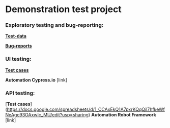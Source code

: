 # Demonstration test project

### Exploratory testing and bug-reporting:

[**Test-data**](https://docs.google.com/spreadsheets/d/1_CCAxEkQ1A7pxrKQqQil7hfkeWfNeAgc93OAxwIc_MU/edit?usp=sharing)

[**Bug-reports**](https://docs.google.com/spreadsheets/d/1_CCAxEkQ1A7pxrKQqQil7hfkeWfNeAgc93OAxwIc_MU/edit#gid=822397682)

### UI testing:

[**Test cases**](https://docs.google.com/spreadsheets/d/1_CCAxEkQ1A7pxrKQqQil7hfkeWfNeAgc93OAxwIc_MU/edit?usp=sharing)

**Automation Cypress.io** [link]

### API testing:
[**Test cases**] (https://docs.google.com/spreadsheets/d/1_CCAxEkQ1A7pxrKQqQil7hfkeWfNeAgc93OAxwIc_MU/edit?usp=sharing)
**Automation Robot Framework** [link]
	
